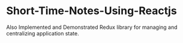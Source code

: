 # Short-Time-Notes-Using-Reactjs
Also Implemented and Demonstrated Redux library for managing and centralizing application state.
